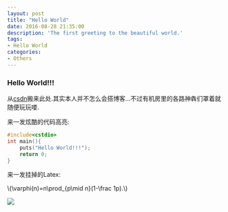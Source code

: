 ```yaml
---
layout: post
title: "Hello World"
date: 2016-08-28 21:35:00
description: 'The first greeting to the beautiful world.'
tags:
- Hello World
categories:
- Others
---
```


### Hello World!!!



从[csdn](http://blog.csdn.net/kyleyoung_ymj)搬来此处.其实本人并不怎么会搭博客...不过有机房里的各路神犇们罩着就随便玩玩喽.



来一发炫酷的代码高亮:

```c++
#include<cstdio>
int main(){
	puts("Hello World!!!");
	return 0;
}
```



来一发挂掉的Latex:

\\(\varphi(n)=n\prod_{p\mid n}(1-\frac 1p).\\)



<img src="http://latex.codecogs.com/gif.latex?\varphi(n)=n\prod_{p\mid n}(1-\frac 1p)">
